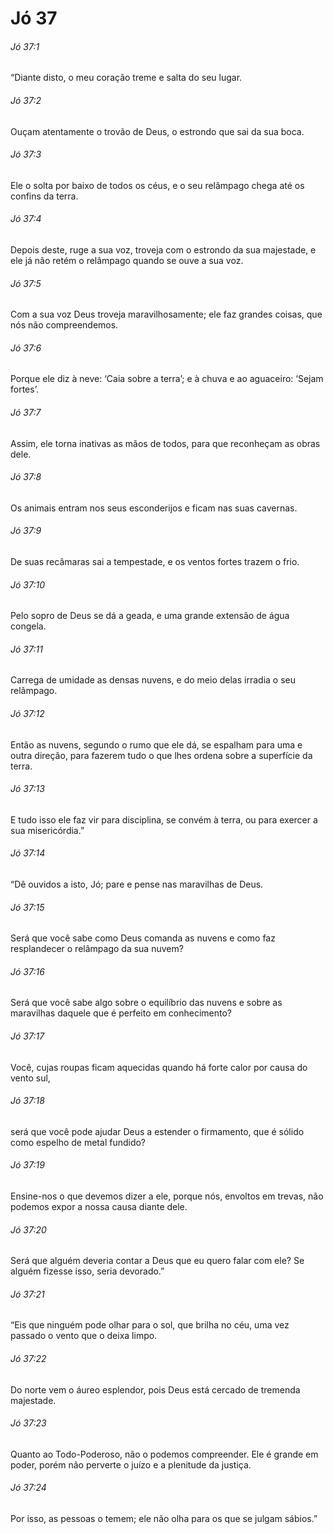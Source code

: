 # Jó 37

###### Jó 37:1

“Diante disto, o meu coração treme e salta do seu lugar.

###### Jó 37:2

Ouçam atentamente o trovão de Deus, o estrondo que sai da sua boca.

###### Jó 37:3

Ele o solta por baixo de todos os céus, e o seu relâmpago chega até os confins da terra.

###### Jó 37:4

Depois deste, ruge a sua voz, troveja com o estrondo da sua majestade, e ele já não retém o relâmpago quando se ouve a sua voz.

###### Jó 37:5

Com a sua voz Deus troveja maravilhosamente; ele faz grandes coisas, que nós não compreendemos.

###### Jó 37:6

Porque ele diz à neve: ‘Caia sobre a terra’; e à chuva e ao aguaceiro: ‘Sejam fortes’.

###### Jó 37:7

Assim, ele torna inativas as mãos de todos, para que reconheçam as obras dele.

###### Jó 37:8

Os animais entram nos seus esconderijos e ficam nas suas cavernas.

###### Jó 37:9

De suas recâmaras sai a tempestade, e os ventos fortes trazem o frio.

###### Jó 37:10

Pelo sopro de Deus se dá a geada, e uma grande extensão de água congela.

###### Jó 37:11

Carrega de umidade as densas nuvens, e do meio delas irradia o seu relâmpago.

###### Jó 37:12

Então as nuvens, segundo o rumo que ele dá, se espalham para uma e outra direção, para fazerem tudo o que lhes ordena sobre a superfície da terra.

###### Jó 37:13

E tudo isso ele faz vir para disciplina, se convém à terra, ou para exercer a sua misericórdia.”

###### Jó 37:14

“Dê ouvidos a isto, Jó; pare e pense nas maravilhas de Deus.

###### Jó 37:15

Será que você sabe como Deus comanda as nuvens e como faz resplandecer o relâmpago da sua nuvem?

###### Jó 37:16

Será que você sabe algo sobre o equilíbrio das nuvens e sobre as maravilhas daquele que é perfeito em conhecimento?

###### Jó 37:17

Você, cujas roupas ficam aquecidas quando há forte calor por causa do vento sul,

###### Jó 37:18

será que você pode ajudar Deus a estender o firmamento, que é sólido como espelho de metal fundido?

###### Jó 37:19

Ensine-nos o que devemos dizer a ele, porque nós, envoltos em trevas, não podemos expor a nossa causa diante dele.

###### Jó 37:20

Será que alguém deveria contar a Deus que eu quero falar com ele? Se alguém fizesse isso, seria devorado.”

###### Jó 37:21

“Eis que ninguém pode olhar para o sol, que brilha no céu, uma vez passado o vento que o deixa limpo.

###### Jó 37:22

Do norte vem o áureo esplendor, pois Deus está cercado de tremenda majestade.

###### Jó 37:23

Quanto ao Todo-Poderoso, não o podemos compreender. Ele é grande em poder, porém não perverte o juízo e a plenitude da justiça.

###### Jó 37:24

Por isso, as pessoas o temem; ele não olha para os que se julgam sábios.”


